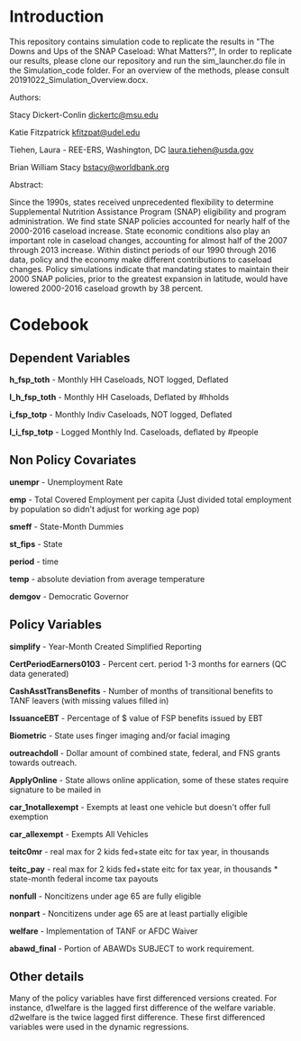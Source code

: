 # Introduction

This repository contains simulation code to replicate the results in "The Downs and Ups of the SNAP Caseload: What Matters?",  In order to replicate our results, please clone our repository and run the sim_launcher.do file in the Simulation_code folder.  For an overview of the methods, please consult 20191022_Simulation_Overview.docx.

Authors:

Stacy Dickert-Conlin  <dickertc@msu.edu>

Katie Fitzpatrick <kfitzpat@udel.edu>	

Tiehen, Laura - REE-ERS, Washington, DC <laura.tiehen@usda.gov>	

Brian William Stacy <bstacy@worldbank.org>	

Abstract:

Since the 1990s, states received unprecedented flexibility to determine Supplemental Nutrition Assistance Program (SNAP) eligibility and program administration. We find state SNAP policies accounted for nearly half of the 2000-2016 caseload increase. State economic conditions also play an important role in caseload changes, accounting for almost half of the 2007 through 2013 increase. Within distinct periods of our 1990 through 2016 data, policy and the economy make different contributions to caseload changes. Policy simulations indicate that mandating states to maintain their 2000 SNAP policies, prior to the greatest expansion in latitude, would have lowered 2000-2016 caseload growth by 38 percent.  

# Codebook

## Dependent Variables 	

**h_fsp_toth** -		Monthly HH Caseloads, NOT logged, Deflated	

**l_h_fsp_toth** -	Monthly HH Caseloads, Deflated by #hholds	

**i_fsp_totp** -		Monthly Indiv Caseloads, NOT logged, Deflated	

**l_i_fsp_totp** -	Logged Monthly Ind. Caseloads, deflated by #people	

## Non Policy Covariates

**unempr** -		Unemployment Rate	

**emp** -			Total Covered Employment per capita (Just divided total employment by population so didn't adjust for working age pop)	

**smeff** - 		State-Month Dummies	

**st_fips** -		State	

**period** -		time	

**temp** -			absolute deviation from average temperature	

**demgov** -		Democratic Governor	
		
## Policy Variables

**simplify** -				Year-Month Created Simplified Reporting	

**CertPeriodEarners0103** -		Percent cert. period 1-3 months for earners (QC data generated)	

**CashAsstTransBenefits** -		Number of months of transitional benefits to TANF leavers (with missing values filled in)	

**IssuanceEBT** - 			Percentage of $ value of FSP benefits issued by EBT	

**Biometric** - 				State uses finger imaging and/or facial imaging	

**outreachdoll** -			Dollar amount of combined state, federal, and FNS grants towards outreach.	

**ApplyOnline**  -			State allows online application, some of these states require signature to be mailed in	

**car_1notallexempt** -			Exempts at least one vehicle but doesn't offer full exemption	

**car_allexempt** -			Exempts All Vehicles	

**teitc0mr** -        			real max for 2 kids fed+state eitc for tax year, in thousands	

**teitc_pay** -				real max for 2 kids fed+state eitc for tax year, in thousands * state-month federal income tax payouts	

**nonfull** -				Noncitizens under age 65 are fully eligible	

**nonpart** -				Noncitizens under age 65 are at least partially eligible	

**welfare** -				Implementation of TANF or AFDC Waiver	

**abawd_final** -   Portion of ABAWDs SUBJECT to work requirement.	
	
## Other details

Many of the policy variables have first differenced versions created.  For instance, d1welfare is the lagged first difference of the welfare variable.  d2welfare is the twice lagged first difference.  These first differenced variables were used in the dynamic regressions.
